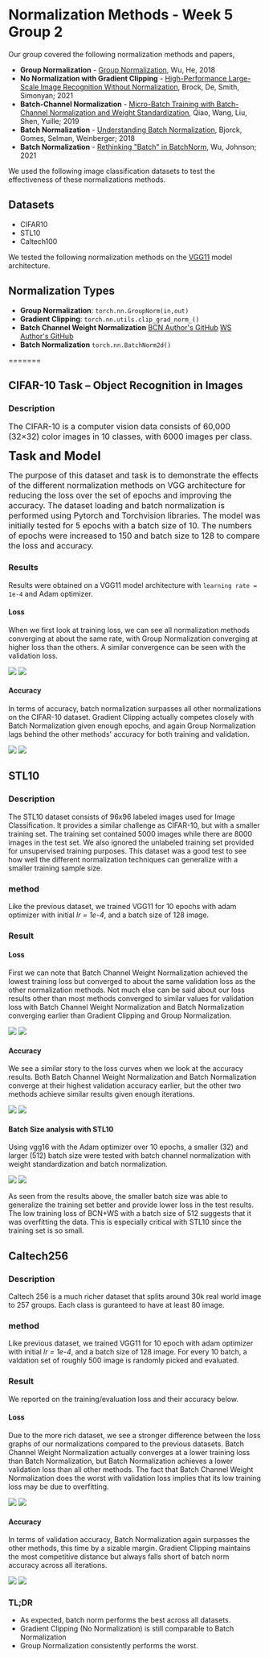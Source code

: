 # Normalization Methods - Week 5 Group 2

Our group covered the following normalization methods and papers,
* **Group Normalization** - [Group Normalization](https://arxiv.org/abs/1803.08494), Wu, He, 2018
* **No Normalization with Gradient Clipping** - [High-Performance Large-Scale Image Recognition Without Normalization](https://arxiv.org/abs/2102.06171), Brock, De, Smith, Simonyan; 2021
* **Batch-Channel Normalization** - [Micro-Batch Training with Batch-Channel Normalization and Weight Standardization](https://arxiv.org/abs/1903.10520), Qiao, Wang, Liu, Shen, Yuille; 2019
* **Batch Normalization** - [Understanding Batch Normalization](https://arxiv.org/abs/1806.02375), Bjorck, Gomes, Selman, Weinberger; 2018
* **Batch Normalization** - [Rethinking "Batch" in BatchNorm](https://arxiv.org/abs/2105.07576), Wu, Johnson; 2021


We used the following image classification datasets to test the effectiveness of these normalizations methods.
## Datasets
* CIFAR10
* STL10
* Caltech100


We tested the following normalization methods on the [VGG11](https://arxiv.org/abs/1409.1556) model architecture.

## Normalization Types
* **Group Normalization**: `torch.nn.GroupNorm(in,out)`
* **Gradient Clipping**: `torch.nn.utils.clip_grad_norm_()`
* **Batch Channel Weight Normalization** [BCN Author's GitHub](https://github.com/joe-siyuan-qiao/Batch-Channel-Normalization) [WS Author's GitHub](https://github.com/joe-siyuan-qiao/WeightStandardization)
* **Batch Normalization** `torch.nn.BatchNorm2d()`

=======
## CIFAR-10 Task – Object Recognition in Images

### Description

<font size=3>The CIFAR-10 is a computer vision data consists of 60,000 (32×32) color images in 10 classes, with 6000 images per class.</font>

<b><font size=5>Task and Model </font></b>

<font size=3> The purpose of this dataset and task is to demonstrate the effects of the different normalization methods on VGG architecture for reducing the loss over the set of epochs and improving the accuracy.  The dataset loading and batch normalization is performed using Pytorch and Torchvision libraries.  The model was initially tested for 5 epochs with a batch size of 10. The numbers of epochs were increased to 150 and batch size to 128 to compare the loss and accuracy.</font>

### Results

Results were obtained on a VGG11 model architecture with `learning rate = 1e-4` and Adam optimizer.

#### Loss

When we first look at training loss, we can see all normalization methods converging at about the same rate, with Group Normalization converging at higher loss than the others.  A similar convergence can be seen with the validation loss.

<img src="figure/Training loss across all models for CIFAR10.png">

<img src="figure/Validation loss across all models for CIFAR10.png">

#### Accuracy

In terms of accuracy, batch normalization surpasses all other normalizations on the CIFAR-10 dataset.  Gradient Clipping actually competes closely with Batch Normalization given enough epochs, and again Group Normalization lags behind the other methods' accuracy for both training and validation.

<img src="figure/Validation accuracy across all models for CIFAR10.png">

<img src="figure/Training accuracy across all models for CIFAR10.png">


## STL10

### Description

The STL10 dataset consists of 96x96 labeled images used for Image Classification. It provides a similar challenge as CIFAR-10, but with a smaller training set. The training set contained 5000 images while there are 8000 images in the test set. We also ignored the unlabeled training set provided for unsupervised training purposes. This dataset was a good test to see how well the different normalization techniques can generalize with a smaller training sample size. 

### method

Like the previous dataset, we trained VGG11 for 10 epochs with adam optimizer with initial *lr = 1e-4*, and a batch size of 128 image.

### Result

#### Loss

First we can note that Batch Channel Weight Normalization achieved the lowest training loss but converged to about the same validation loss as the other normalization methods.  Not much else can be said about our loss results other than most methods converged to similar values for validation loss with Batch Channel Weight Normalization and Batch Normalization converging earlier than Gradient Clipping and Group Normalization.

<img src="figure/Training loss across all models for STL10.png">

<img src="figure/Validation loss across all models for STL10.png">

#### Accuracy

We see a similar story to the loss curves when we look at the accuracy results.  Both Batch Channel Weight Normalization and Batch Normalization converge at their highest validation accuracy earlier, but the other two methods achieve similar results given enough iterations.

<img src="figure/Validation accuracy across all models for STL10.png">

<img src="figure/Training accuracy across all models for STL10.png">

#### Batch Size analysis with STL10

Using vgg16 with the Adam optimizer over 10 epochs, a smaller (32) and larger (512) batch size were tested with batch channel normalization with weight standardization and batch normalization. 

<img src="figure/stl10 different batch sizes (training loss).png">

<img src="figure/stl10 different batch sizes (test loss).png">

As seen from the results above, the smaller batch size was able to generalize the training set better and provide lower loss in the test results. The low training loss of BCN+WS with a batch size of 512 suggests that it was overfitting the data. This is especially critical with STL10 since the training set is so small. 

## Caltech256

### Description

Caltech 256 is a much richer dataset that splits around 30k real world image to 257 groups. Each class is guranteed to have at least 80 image.

### method

Like previous dataset, we trained VGG11 for 10 epoch with adam optimizer with initial *lr = 1e-4*, and a batch size of 128 image. For every 10 batch, a valdation set of roughly 500 image is randomly picked and evaluated. 

### Result

We reported on the training/evaluation loss and their accuracy below.

#### Loss

Due to the more rich dataset, we see a stronger difference between the loss graphs of our normalizations compared to the previous datasets.  Batch Channel Weight Normalization actually converges at a lower training loss than Batch Normalization, but Batch Normalization achieves a lower validation loss than all other methods.  The fact that Batch Channel Weight Normalization does the worst with validation loss implies that its low training loss may be due to overfitting.

<img src="figure/Training loss across all models for CALTECH256.png">

<img src="figure/Validation loss across all models for CALTECH256.png">

#### Accuracy

In terms of validation accuracy, Batch Normalization again surpasses the other methods, this time by a sizable margin.  Gradient Clipping maintains the most competitive distance but always falls short of batch norm accuracy across all iterations.

<img src="figure/Validation accuracy across all models for CALTECH256.png">

<img src="figure/Training accuracy across all models for CALTECH256.png">

### TL;DR
* As expected, batch norm performs the best across all datasets. 
* Gradient Clipping (No Normalization) is still comparable to Batch Normalization
* Group Normalization consistently performs the worst.
